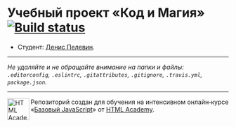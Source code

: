 # Учебный проект «Код и Магия» [![Build status][travis-image]][travis-url]

* Студент: [Денис Пелевин](https://up.htmlacademy.ru/javascript/9/user/152586).

---

_Не удаляйте и не обращайте внимание на папки и файлы:_<br>
_`.editorconfig`, `.eslintrc`, `.gitattributes`, `.gitignore`, `.travis.yml`, `package.json`._

---

<a href="https://htmlacademy.ru/intensive/javascript"><img align="left" width="50" height="50" title="HTML Academy" src="https://up.htmlacademy.ru/static/img/intensive/javascript/logo-for-github.svg"></a>

Репозиторий создан для обучения на интенсивном онлайн‑курсе «[Базовый JavaScript](https://htmlacademy.ru/intensive/javascript)» от [HTML Academy](https://htmlacademy.ru).

[travis-image]: https://travis-ci.org/htmlacademy-javascript/152586-code-and-magick.svg?branch=master
[travis-url]: https://travis-ci.org/htmlacademy-javascript/152586-code-and-magick
